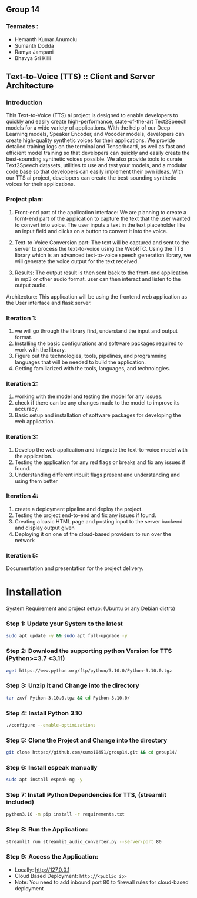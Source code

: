 ## Group 14
### Teamates : 
- Hemanth Kumar Anumolu
- Sumanth Dodda
- Ramya Jampani
- Bhavya Sri Killi

## Text-to-Voice (TTS) :: Client and Server Architecture
### Introduction
This Text-to-Voice (TTS) ai project is designed to enable developers to quickly and easily create high-performance, state-of-the-art Text2Speech models for a wide variety of applications. With the help of our Deep Learning models, Speaker Encoder, and Vocoder models, developers can create high-quality synthetic voices for their applications. We provide detailed training logs on the terminal and Tensorboard, as well as fast and efficient model training so that developers can quickly and easily create the best-sounding synthetic voices possible. We also provide tools to curate Text2Speech datasets, utilities to use and test your models, and a modular code base so that developers can easily implement their own ideas. With our TTS ai project, developers can create the best-sounding synthetic voices for their applications. 


### Project plan:
1. Front-end part of the application interface:
We are planning to create a fornt-end part of the application to capture the text that the user wanted to convert into voice. The user inputs a text in the text placeholder like an input field and clicks on a button to convert it into the voice.

2. Text-to-Voice Conversion part:
The text will be captured and sent to the server to process the text-to-voice using the WebRTC. Using the TTS library which is an advanced text-to-voice speech generation library, we will generate the voice output for the text received.

3. Results: 
The output result is then sent back to the front-end application in mp3 or other audio format. user can then interact and listen to the output audio.

Architecture:
This application will be using the frontend web application as the User interface and flask server.


### Iteration 1:
1. we will go through the library first, understand the input and output format. 
2. Installing the basic configurations and software packages required to work with the library.
3. Figure out the technologies, tools, pipelines, and programming languages that will be needed to build the application.
4. Getting familiarized with the tools, languages, and technologies. 

### Iteration 2:
1. working with the model and testing the model for any issues.
2. check if there can be any changes made to the model to improve its accuracy.
3. Basic setup and installation of software packages for developing the web application. 

### Iteration 3:
1. Develop the web application and integrate the text-to-voice model with the application.
2. Testing the application for any red flags or breaks and fix any issues if found.
3. Understanding different inbuilt flags present and understanding and using them better

### Iteration 4:
1. create a deployment pipeline and deploy the project.
2. Testing the project end-to-end and fix any issues if found.
3. Creating a basic HTML page and posting input to the server backend and display output given
4. Deploying it on one of the cloud-based providers to run over the network

### Iteration 5:
Documentation and presentation for the project delivery.

# Installation
 System Requirement and project setup: (Ubuntu or any Debian distro)
###
### Step 1: Update your System to the latest
```bash
sudo apt update -y && sudo apt full-upgrade -y
```


### Step 2: Download the supporting python Version for TTS (Python>=3.7 <3.11) 
```bash
wget https://www.python.org/ftp/python/3.10.0/Python-3.10.0.tgz
```

### Step 3: Unzip it and Change into the directory
```bash
tar zxvf Python-3.10.0.tgz && cd Python-3.10.0/
```

### Step 4: Install Python 3.10
```bash
./configure --enable-optimizations
```

### Step 5: Clone the Project and Change into the directory
```bash
git clone https://github.com/sumo10451/group14.git && cd group14/
```

### Step 6: Install espeak manually 
```bash
sudo apt install espeak-ng -y
```

### Step 7: Install Python Dependencies for TTS, (streamlit included)
```bash
python3.10 -m pip install -r requirements.txt
```

### Step 8: Run the Application:
```bash
streamlit run streamlit_audio_converter.py --server-port 80
```
### Step 9: Access the Application: 
* Locally: http://127.0.0.1
* Cloud Based Deployment: ```http://<public ip>``` 
* Note: You need to add inbound port 80 to firewall rules for cloud-based deployment


